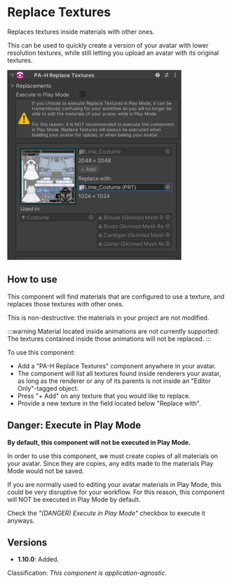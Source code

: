 ﻿# Replace Textures

Replaces textures inside materials with other ones.

This can be used to quickly create a version of your avatar with lower resolution textures, while still letting you upload an avatar with its original textures.

![Unity_lJ03XfMYPW.png](..%2Fimg%2FUnity_lJ03XfMYPW.png)

## How to use

This component will find materials that are configured to use a texture, and replaces those textures with other ones.

This is non-destructive: the materials in your project are not modified.

:::warning
Material located inside animations are not currently supported:
The textures contained inside those animations will not be replaced.
:::

To use this component:
- Add a "PA-H Replace Textures" component anywhere in your avatar.
- The component will list all textures found inside renderers your avatar, as long as the renderer or any of its parents is not inside an "Editor Only"-tagged object.
- Press "+ Add" on any texture that you would like to replace.
- Provide a new texture in the field located below "Replace with".

## Danger: Execute in Play Mode

**By default, this component will not be executed in Play Mode.**

In order to use this component, we must create copies of all materials on your avatar.
Since they are copies, any edits made to the materials Play Mode would not be saved.

If you are normally used to editing your avatar materials in Play Mode, this could be very disruptive for your workflow.
For this reason, this component will NOT be executed in Play Mode by default.

Check the *"(DANGER) Execute in Play Mode"* checkbox to execute it anyways.

## Versions

- **1.10.0**: Added.

Classification: *This component is application-agnostic.*